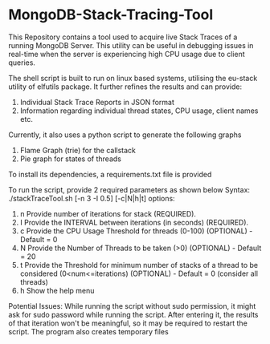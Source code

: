 # MongoDB-Stack-Tracing-Tool
This Repository contains a tool used to acquire live Stack Traces of a running MongoDB Server.
This utility can be useful in debugging issues in real-time when the server is experiencing high CPU usage due to client queries. 

The shell script is built to run on linux based systems, utilising the eu-stack utility of elfutils package. 
It further refines the results and can provide:
  1) Individual Stack Trace Reports in JSON format
  2) Information regarding individual thread states, CPU usage, client names etc.

Currently, it also uses a python script to generate the following graphs
1) Flame Graph (trie) for the callstack
2) Pie graph for states of threads

To install its dependencies, a requirements.txt file is provided

To run the script, provide 2 required parameters as shown below
Syntax: ./stackTraceTool.sh [-n 3 -I 0.5] [-c|N|h|t]
options:
1) n       Provide number of iterations for stack (REQUIRED).
2) I       Provide the INTERVAL between iterations (in seconds) (REQUIRED).
3) c       Provide the CPU Usage Threshold for threads (0-100) (OPTIONAL) - Default = 0
4) N       Provide the Number of Threads to be taken (>0) (OPTIONAL) - Default = 20
5) t       Provide the Threshold for minimum number of stacks of a thread to be considered (0<num<=iterations) (OPTIONAL) - Default = 0 (consider all threads)
6) h       Show the help menu

Potential Issues: 
While running the script without sudo permission, it might ask for sudo password while running the script. After entering it, the results of that iteration won't be meaningful, so it may be required to restart the script. 
The program also creates temporary files
